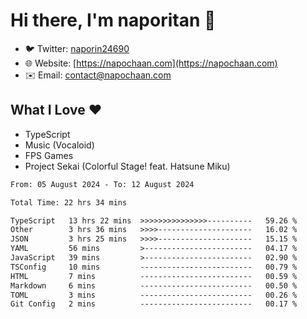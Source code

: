 # Hi there, I'm naporitan 👋

- 🐦 Twitter: [naporin24690](https://twitter.com/naporin24690)
- 🌐 Website: [https://napochaan.com](https://napochaan.com)
- ✉️ Email: [contact@napochaan.com](mailto:contact@napochaan.com)

## What I Love ❤️
- TypeScript
- Music (Vocaloid)
- FPS Games
- Project Sekai (Colorful Stage! feat. Hatsune Miku)

<!--START_SECTION:waka-->

```txt
From: 05 August 2024 - To: 12 August 2024

Total Time: 22 hrs 34 mins

TypeScript   13 hrs 22 mins  >>>>>>>>>>>>>>>----------   59.26 %
Other        3 hrs 36 mins   >>>>---------------------   16.02 %
JSON         3 hrs 25 mins   >>>>---------------------   15.15 %
YAML         56 mins         >------------------------   04.17 %
JavaScript   39 mins         >------------------------   02.90 %
TSConfig     10 mins         -------------------------   00.79 %
HTML         7 mins          -------------------------   00.59 %
Markdown     6 mins          -------------------------   00.50 %
TOML         3 mins          -------------------------   00.26 %
Git Config   2 mins          -------------------------   00.17 %
```

<!--END_SECTION:waka-->

